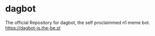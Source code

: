 # dagbot
The official Repository for dagbot, the self proclaimmed n1 meme bot. https://dagbot-is.the-be.st 

